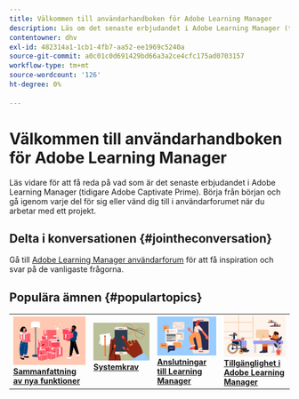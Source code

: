 ```yaml
---
title: Välkommen till användarhandboken för Adobe Learning Manager
description: Läs om det senaste erbjudandet i Adobe Learning Manager (tidigare Adobe Captivate Prime). Börja från början och gå igenom varje del för sig eller vänd dig till i användarforumet när du arbetar med ett projekt.
contentowner: dhv
exl-id: 482314a1-1cb1-4fb7-aa52-ee1969c5240a
source-git-commit: a0c01c0d691429bd66a3a2ce4cfc175ad0703157
workflow-type: tm+mt
source-wordcount: '126'
ht-degree: 0%

---
```


# Välkommen till användarhandboken för Adobe Learning Manager

Läs vidare för att få reda på vad som är det senaste erbjudandet i Adobe Learning Manager (tidigare Adobe Captivate Prime). Börja från början och gå igenom varje del för sig eller vänd dig till i användarforumet när du arbetar med ett projekt.

## Delta i konversationen {#jointheconversation}

Gå till [Adobe Learning Manager användarforum](https://community.adobe.com/t5/adobe-learning-manager/ct-p/ct-captivate-prime?page=1&amp;sort=latest_replies&amp;lang=all&amp;tabid=all) för att få inspiration och svar på de vanligaste frågorna.

## Populära ämnen {#populartopics}

<table style="table-layout:fixed">
 <tbody>
  <tr>
   <td>
    <a href="whats-new.md">
    <img alt="nya funktioner" src="assets/prime-new.jpeg">
    </a>
    <div>
    <a href="whats-new.md"><strong>Sammanfattning av nya funktioner</strong></a>
    </div>
   </td>
   <td>
    <a href="system-requirements.md">
    <img alt="systemkrav" src="assets/prime-reqs.jpeg">
    </a>
    <a href="whats-new.md"><strong>Systemkrav </strong></a>
    </p>
   </td>
   <td>
    <a href="integration-admin/feature-summary/connectors.md">
    <img alt="anslutningsprogram" src="assets/prime-connector.jpeg">
    </a>
    <div>
    <a href="integration-admin/feature-summary/connectors.md"><strong>Anslutningar till Learning Manager</strong></a>
    </div>
   </td>
   <td>
    <a href="accessibility-learning-manager.md">
    <img alt="hjälpmedel" src="assets/prime-accessibility.jpeg">
    </a>
    <div>
    <a href="accessibility-learning-manager.md"><strong>Tillgänglighet i Adobe Learning Manager</strong></a>
    </div>
   </td>
  </tr>
 </tbody>
</table>
